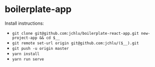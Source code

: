 # boilerplate-app
Install instructions:  
* `git clone git@github.com:jchlu/boilerplate-react-app.git new-project-app && cd $__`
* `git remote set-url origin git@github.com:jchlu/($__).git`
* `git push -u origin master`
* `yarn install`
* `yarn run serve`

